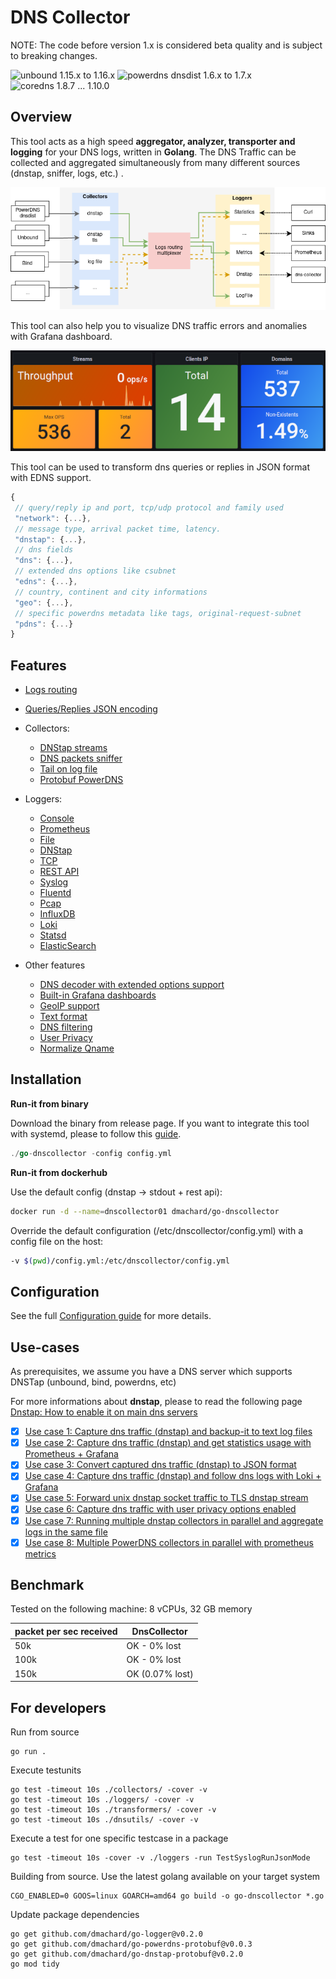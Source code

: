 # DNS Collector

NOTE: The code before version 1.x is considered beta quality and is subject to breaking changes. 

![unbound 1.15.x to 1.16.x](https://img.shields.io/badge/unbound%201.15.x%20>%201.16.x-tested-green) ![powerdns dnsdist 1.6.x to 1.7.x](https://img.shields.io/badge/dnsdist%201.6.x%20>%201.7.x-tested-green) ![coredns 1.8.7 ... 1.10.0](https://img.shields.io/badge/coredns%201.8.7%20>%201.10.0-tested-green)

##  Overview

This tool acts as a high speed **aggregator, analyzer, transporter and logging**  for your DNS logs, written in **Golang**. 
The DNS Traffic can be collected and aggregated simultaneously from many different sources (dnstap, sniffer, logs, etc.) .

![overview](doc/overview.png)

This tool can also help you to visualize DNS traffic errors and anomalies with Grafana dashboard.

![overview](doc/overview2.png)

This tool can be used to transform dns queries or replies in JSON format with EDNS support.
 
 ```js
{
  // query/reply ip and port, tcp/udp protocol and family used
  "network": {...},
  // message type, arrival packet time, latency.
  "dnstap": {...},
  // dns fields
  "dns": {...},
  // extended dns options like csubnet
  "edns": {...},
  // country, continent and city informations
  "geo": {...},
  // specific powerdns metadata like tags, original-request-subnet
  "pdns": {...}
}
```


## Features

- [Logs routing](doc/multiplexer.md)
- [Queries/Replies JSON encoding](doc/dnsjson.md)
- Collectors:
    - [DNStap streams](doc/collectors.md#dns-tap) 
    - [DNS packets sniffer](doc/collectors.md#dns-sniffer)
    - [Tail on log file](doc/collectors.md#tail)
    - [Protobuf PowerDNS](doc/collectors.md#protobuf-powerdns)
- Loggers:
    - [Console](doc/loggers.md#stdout)
    - [Prometheus](doc/loggers.md#prometheus)
    - [File](doc/loggers.md#log-file)
    - [DNStap](doc/loggers.md#dnstap-client)
    - [TCP](doc/loggers.md#tcp-client)
    - [REST API](doc/loggers.md#rest-api)
    - [Syslog](doc/loggers.md#syslog)
    - [Fluentd](doc/loggers.md#fluentd-client)
    - [Pcap](doc/loggers.md#pcap-file)
    - [InfluxDB](doc/loggers.md#influxdb-client)
    - [Loki](doc/loggers.md#loki-client)
    - [Statsd](doc/loggers.md#statsd-client)
    - [ElasticSearch](doc/loggers.md#elasticsearch-client)

- Other features
    - [DNS decoder with extended options support](doc/dnsparser.md)
    - [Built-in Grafana dashboards](doc/dashboards.md)
    - [GeoIP support](doc/configuration.md#geoip-support)
    - [Text format](doc/configuration.md#custom-text-format)
    - [DNS filtering](doc/configuration.md#dns-filtering)
    - [User Privacy](doc/configuration.md#user-privacy)
    - [Normalize Qname](doc/configuration.md#qname-lowercase)

## Installation

**Run-it from binary**

Download the binary from release page. If you want to integrate this tool with systemd, please to follow this [guide](https://dmachard.github.io/posts/0007-dnscollector-install-binary/).

```go
./go-dnscollector -config config.yml
```

**Run-it from dockerhub**

Use the default config (dnstap -> stdout + rest api):

```bash
docker run -d --name=dnscollector01 dmachard/go-dnscollector
```

Override the default configuration (/etc/dnscollector/config.yml) with a config file on the host:

```bash
-v $(pwd)/config.yml:/etc/dnscollector/config.yml
```

## Configuration

See the full [Configuration guide](doc/configuration.md) for more details.

## Use-cases

As prerequisites, we assume you have a DNS server which supports DNSTap (unbound, bind, powerdns, etc)

For more informations about **dnstap**, please to read the following page [Dnstap: How to enable it on main dns servers](https://dmachard.github.io/posts/0001-dnstap-testing/)

- [x] [Use case 1: Capture dns traffic (dnstap) and backup-it to text log files](https://dmachard.github.io/posts/0034-dnscollector-dnstap-to-log-files/)
- [x] [Use case 2: Capture dns traffic (dnstap) and get statistics usage with Prometheus + Grafana](https://dmachard.github.io/posts/0035-dnscollector-grafana-prometheus/)
- [x] [Use case 3: Convert captured dns traffic (dnstap) to JSON format](https://dmachard.github.io/posts/0042-dnscollector-dnstap-json-answers/)
- [x] [Use case 4: Capture dns traffic (dnstap) and follow dns logs with Loki + Grafana](https://dmachard.github.io/posts/0044-dnscollector-grafana-loki/)
- [x] [Use case 5: Forward unix dnstap socket traffic to TLS dnstap stream](example-config/use-case-5.yml)
- [x] [Use case 6: Capture dns traffic with user privacy options enabled](example-config/use-case-6.yml)
- [x] [Use case 7: Running multiple dnstap collectors in parallel and aggregate logs in the same file](example-config/use-case-7.yml)
- [x] [Use case 8: Multiple PowerDNS collectors in parallel with prometheus metrics](example-config/use-case-8.yml)

## Benchmark

Tested on the following machine: 8 vCPUs, 32 GB memory

| packet per sec received| DnsCollector |
| ---- | ---- | 
| 50k   | OK - 0% lost| 
| 100k   | OK - 0% lost| 
| 150k   | OK (0.07% lost)|

## For developers

Run from source 

```
go run .
```

Execute testunits

```
go test -timeout 10s ./collectors/ -cover -v
go test -timeout 10s ./loggers/ -cover -v
go test -timeout 10s ./transformers/ -cover -v
go test -timeout 10s ./dnsutils/ -cover -v
```

Execute a test for one specific testcase in a package

```
go test -timeout 10s -cover -v ./loggers -run TestSyslogRunJsonMode
```

Building from source. Use the latest golang available on your target system 

```
CGO_ENABLED=0 GOOS=linux GOARCH=amd64 go build -o go-dnscollector *.go
```

Update package dependencies

```
go get github.com/dmachard/go-logger@v0.2.0
go get github.com/dmachard/go-powerdns-protobuf@v0.0.3
go get github.com/dmachard/go-dnstap-protobuf@v0.2.0
go mod tidy
```
